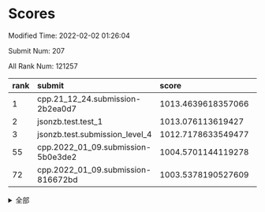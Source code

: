 # Scores

Modified Time: 2022-02-02 01:26:04

Submit Num: 207

All Rank Num: 121257

| rank |               submit               |       score        |       sigma        | pk_num |
| :--- | :--------------------------------- | :----------------- | :----------------- | :----- |
| 1    | cpp.21_12_24.submission-2b2ea0d7   | 1013.4639618357066 | 0.7972727225935436 | 2340   |
| 2    | jsonzb.test.test_1                 | 1013.076113619427  | 0.8077056116986059 | 2342   |
| 3    | jsonzb.test.submission_level_4     | 1012.7178633549477 | 0.8231081505749159 | 2344   |
| 55   | cpp.2022_01_09.submission-5b0e3de2 | 1004.5701144119278 | 0.70459481956083   | 2342   |
| 72   | cpp.2022_01_09.submission-816672bd | 1003.5378190527609 | 0.7260450262144253 | 2344   |


<details>
<summary>全部</summary>

| rank |                 submit                 |       score        |       sigma        | pk_num |
| :--- | :------------------------------------- | :----------------- | :----------------- | :----- |
| 1    | cpp.21_12_24.submission-2b2ea0d7       | 1013.4639618357066 | 0.7972727225935436 | 2340   |
| 2    | jsonzb.test.test_1                     | 1013.076113619427  | 0.8077056116986059 | 2342   |
| 3    | jsonzb.test.submission_level_4         | 1012.7178633549477 | 0.8231081505749159 | 2344   |
| 4    | gobigger.level_3.submission_level_3_25 | 1012.099396141643  | 0.7928947618616274 | 2342   |
| 5    | gobigger.level_3.submission_level_3_24 | 1011.6313459969285 | 0.7644834481792023 | 2341   |
| 6    | gobigger.level_3.submission_level_3_18 | 1011.4819799087823 | 0.7873068076130697 | 2347   |
| 7    | gobigger.level_3.submission_level_3_17 | 1011.201507592463  | 0.7605648499497994 | 2343   |
| 8    | gobigger.level_3.submission_level_3_26 | 1011.061189419382  | 0.7592029757670653 | 2349   |
| 9    | gobigger.level_3.submission_level_3_40 | 1011.0119160122666 | 0.7873073792291612 | 2346   |
| 10   | gobigger.level_3.submission_level_3_36 | 1010.9577179766511 | 0.779035770829068  | 2341   |
| 11   | gobigger.level_3.submission_level_3_13 | 1010.9377484936857 | 0.7802154074354475 | 2344   |
| 12   | gobigger.level_3.submission_level_3_49 | 1010.9367113299983 | 0.7694900974429355 | 2345   |
| 13   | gobigger.level_3.submission_level_3_12 | 1010.8916657118289 | 0.7592232494610758 | 2341   |
| 14   | gobigger.level_3.submission_level_3_44 | 1010.7208224348553 | 0.7783438251007078 | 2343   |
| 15   | gobigger.level_3.submission_level_3_39 | 1010.5476084832302 | 0.7775395166126124 | 2348   |
| 16   | gobigger.level_3.submission_level_3_43 | 1010.5285086537307 | 0.7626550021758461 | 2342   |
| 17   | gobigger.level_3.submission_level_3_14 | 1010.4693220756899 | 0.7648326907610838 | 2342   |
| 18   | gobigger.level_3.submission_level_3_23 | 1010.4363493596979 | 0.7833663080403159 | 2344   |
| 19   | gobigger.level_3.submission_level_3_31 | 1010.166492950927  | 0.7522154564619654 | 2346   |
| 20   | gobigger.level_3.submission_level_3_7  | 1010.1210751441893 | 0.775465606995869  | 2344   |
| 21   | gobigger.level_3.submission_level_3_5  | 1010.0022433653234 | 0.7691258369424897 | 2341   |
| 22   | gobigger.level_3.submission_level_3_37 | 1009.9168048382007 | 0.7553944501864991 | 2343   |
| 23   | gobigger.level_3.submission_level_3_2  | 1009.8817106358771 | 0.7702537338852259 | 2338   |
| 24   | gobigger.level_3.submission_level_3_15 | 1009.8262083962148 | 0.7651592081768738 | 2343   |
| 25   | gobigger.level_3.submission_level_3_27 | 1009.7072201041899 | 0.753608903959188  | 2342   |
| 26   | gobigger.level_3.submission_level_3_19 | 1009.6702145880744 | 0.7616408884788188 | 2342   |
| 27   | gobigger.level_3.submission_level_3_48 | 1009.6560663809521 | 0.7763140539696594 | 2342   |
| 28   | gobigger.level_3.submission_level_3_16 | 1009.6537082452127 | 0.7431419406019816 | 2344   |
| 29   | gobigger.level_3.submission_level_3_32 | 1009.6151879088617 | 0.7638493661440562 | 2341   |
| 30   | gobigger.level_3.submission_level_3_0  | 1009.5627266633535 | 0.7442562279363911 | 2343   |
| 31   | gobigger.level_3.submission_level_3_11 | 1009.5142876793035 | 0.7498336869350372 | 2346   |
| 32   | gobigger.level_3.submission_level_3_33 | 1009.4857942384775 | 0.7558433160845798 | 2333   |
| 33   | gobigger.level_3.submission_level_3_45 | 1009.465722348152  | 0.7634757573743545 | 2339   |
| 34   | gobigger.level_3.submission_level_3_4  | 1009.4120073987516 | 0.7323252881994247 | 2347   |
| 35   | gobigger.level_3.submission_level_3_42 | 1009.3551246217701 | 0.74581712249123   | 2343   |
| 36   | gobigger.level_3.submission_level_3_29 | 1009.3079619084887 | 0.7357088311448116 | 2342   |
| 37   | gobigger.level_3.submission_level_3_10 | 1009.2805856544582 | 0.7467968382926317 | 2345   |
| 38   | gobigger.level_3.submission_level_3_21 | 1009.2196521024856 | 0.7536910249106049 | 2340   |
| 39   | gobigger.level_3.submission_level_3_8  | 1009.1865386658054 | 0.7414105524884105 | 2347   |
| 40   | gobigger.level_3.submission_level_3_30 | 1009.1848428659753 | 0.7444635657563803 | 2343   |
| 41   | gobigger.level_3.submission_level_3_41 | 1009.1708010469346 | 0.7507263101983861 | 2347   |
| 42   | gobigger.level_3.submission_level_3_20 | 1009.1200921415507 | 0.7529920026588901 | 2345   |
| 43   | gobigger.level_3.submission_level_3_46 | 1009.0769264445705 | 0.766391404724119  | 2341   |
| 44   | gobigger.level_3.submission_level_3_38 | 1009.063520278737  | 0.7670187122564294 | 2343   |
| 45   | gobigger.level_3.submission_level_3_22 | 1009.0368863345611 | 0.7394289250882278 | 2343   |
| 46   | gobigger.level_3.submission_level_3_47 | 1008.9903363123549 | 0.7553014791125672 | 2347   |
| 47   | gobigger.level_3.submission_level_3_1  | 1008.9870102815698 | 0.7385098169668309 | 2345   |
| 48   | gobigger.level_3.submission_level_3_28 | 1008.9779798417346 | 0.751396983177497  | 2344   |
| 49   | gobigger.level_3.submission_level_3_34 | 1008.9665156092974 | 0.7588563056862617 | 2344   |
| 50   | gobigger.level_3.submission_level_3_35 | 1008.7578193705297 | 0.7577390798603358 | 2348   |
| 51   | gobigger.level_3.submission_level_3_3  | 1008.5580789236135 | 0.7552214614378249 | 2347   |
| 52   | gobigger.level_3.submission_level_3_9  | 1008.4515241341704 | 0.7561420695217552 | 2347   |
| 53   | gobigger.level_3.submission_level_3_6  | 1007.8745833781147 | 0.7331020873999733 | 2347   |
| 54   | gobigger.level_1.submission_level_1_39 | 1004.83223988118   | 0.721476414694593  | 2346   |
| 55   | cpp.2022_01_09.submission-5b0e3de2     | 1004.5701144119278 | 0.70459481956083   | 2342   |
| 56   | gobigger.level_1.submission_level_1_47 | 1004.5612972755542 | 0.7251062708608751 | 2345   |
| 57   | gobigger.level_1.submission_level_1_21 | 1004.4416036825105 | 0.7142057541254019 | 2347   |
| 58   | gobigger.level_1.submission_level_1_27 | 1004.2537486039074 | 0.7302356734250838 | 2344   |
| 59   | gobigger.level_1.submission_level_1_1  | 1004.1752393161987 | 0.7161823148277022 | 2345   |
| 60   | gobigger.level_1.submission_level_1_18 | 1004.0044392431224 | 0.7137985801621648 | 2341   |
| 61   | gobigger.level_1.submission_level_1_22 | 1003.9900573507141 | 0.730815848907962  | 2343   |
| 62   | gobigger.level_1.submission_level_1_34 | 1003.9858702365341 | 0.7228287776548032 | 2341   |
| 63   | gobigger.level_1.submission_level_1_41 | 1003.9514935114705 | 0.720429745567846  | 2344   |
| 64   | gobigger.level_1.submission_level_1_37 | 1003.927454460756  | 0.7197336856792642 | 2346   |
| 65   | gobigger.level_1.submission_level_1_10 | 1003.8644336991503 | 0.7172076178590547 | 2342   |
| 66   | gobigger.level_1.submission_level_1_25 | 1003.7496566085414 | 0.7346922183326766 | 2347   |
| 67   | gobigger.level_1.submission_level_1_23 | 1003.7093992743008 | 0.7155740070849335 | 2341   |
| 68   | gobigger.level_1.submission_level_1_36 | 1003.6772680602933 | 0.718127071383282  | 2341   |
| 69   | gobigger.level_1.submission_level_1_44 | 1003.6066814629164 | 0.7076045771112528 | 2339   |
| 70   | gobigger.level_1.submission_level_1_30 | 1003.5846554828497 | 0.7150684924220957 | 2348   |
| 71   | gobigger.level_1.submission_level_1_40 | 1003.5542690175464 | 0.7214263612133456 | 2343   |
| 72   | cpp.2022_01_09.submission-816672bd     | 1003.5378190527609 | 0.7260450262144253 | 2344   |
| 73   | gobigger.level_1.submission_level_1_2  | 1003.5302341152701 | 0.7069490951128965 | 2342   |
| 74   | gobigger.level_1.submission_level_1_3  | 1003.5032097768274 | 0.7147070651594728 | 2339   |
| 75   | gobigger.level_1.submission_level_1_16 | 1003.4973606995688 | 0.7161581044612472 | 2340   |
| 76   | gobigger.level_1.submission_level_1_5  | 1003.4769819918205 | 0.7160402656665089 | 2341   |
| 77   | gobigger.level_1.submission_level_1_29 | 1003.4414594667759 | 0.7188401527867542 | 2339   |
| 78   | gobigger.level_1.submission_level_1_7  | 1003.4317886941062 | 0.7165101487748093 | 2343   |
| 79   | gobigger.level_1.submission_level_1_46 | 1003.4192990825233 | 0.7151313840572058 | 2349   |
| 80   | gobigger.level_1.submission_level_1_42 | 1003.4003386326293 | 0.7126847099318682 | 2349   |
| 81   | gobigger.level_1.submission_level_1_24 | 1003.3856506136501 | 0.7187515290930101 | 2347   |
| 82   | gobigger.level_1.submission_level_1_49 | 1003.3622645801759 | 0.7020185707984894 | 2346   |
| 83   | gobigger.level_1.submission_level_1_32 | 1003.2238202403706 | 0.7098404227174379 | 2343   |
| 84   | gobigger.level_1.submission_level_1_14 | 1003.2164807560845 | 0.7352418170345416 | 2345   |
| 85   | gobigger.level_1.submission_level_1_43 | 1003.1932413090763 | 0.7034018956184706 | 2341   |
| 86   | gobigger.level_1.submission_level_1_38 | 1003.1816908360713 | 0.7188972213886612 | 2344   |
| 87   | gobigger.level_1.submission_level_1_45 | 1003.0962843249581 | 0.7098125452522754 | 2341   |
| 88   | gobigger.level_1.submission_level_1_9  | 1003.0614993934153 | 0.7172154474170449 | 2343   |
| 89   | gobigger.level_1.submission_level_1_48 | 1003.0415219224976 | 0.728227370105173  | 2344   |
| 90   | gobigger.level_1.submission_level_1_31 | 1003.0144353554632 | 0.717759746328649  | 2345   |
| 91   | gobigger.level_1.submission_level_1_4  | 1002.8780012079749 | 0.7028169939068596 | 2343   |
| 92   | gobigger.level_1.submission_level_1_19 | 1002.8759342216578 | 0.7085756163672771 | 2347   |
| 93   | gobigger.level_1.submission_level_1_13 | 1002.8666345037186 | 0.7085512641858769 | 2342   |
| 94   | gobigger.level_1.submission_level_1_12 | 1002.8485842397582 | 0.704847218850723  | 2350   |
| 95   | gobigger.level_1.submission_level_1_15 | 1002.8470798846088 | 0.7221002358690132 | 2343   |
| 96   | gobigger.level_1.submission_level_1_6  | 1002.8392341601999 | 0.7108366538496645 | 2346   |
| 97   | gobigger.level_1.submission_level_1_0  | 1002.7572553576704 | 0.7079269152862901 | 2347   |
| 98   | gobigger.level_1.submission_level_1_26 | 1002.6607397148927 | 0.7163751532482221 | 2345   |
| 99   | gobigger.level_1.submission_level_1_35 | 1002.6144108941498 | 0.7161303673677569 | 2338   |
| 100  | gobigger.level_1.submission_level_1_8  | 1002.5787380668105 | 0.6993710339823036 | 2344   |
| 101  | gobigger.level_1.submission_level_1_17 | 1002.5645145228551 | 0.7119013675672564 | 2344   |
| 102  | gobigger.level_1.submission_level_1_11 | 1002.0804274272772 | 0.7079767180971801 | 2339   |
| 103  | gobigger.level_1.submission_level_1_33 | 1001.789082484055  | 0.711785872758849  | 2343   |
| 104  | gobigger.level_1.submission_level_1_20 | 1001.7012632318027 | 0.7098878048648939 | 2344   |
| 105  | gobigger.level_1.submission_level_1_28 | 1001.6149229589089 | 0.7183221564210732 | 2349   |
| 106  | gobigger.random.submission_random_32   | 997.8588781980184  | 0.7045990487794965 | 2340   |
| 107  | gobigger.random.submission_random_10   | 997.142288604755   | 0.7104513843082584 | 2345   |
| 108  | gobigger.random.submission_random_49   | 997.0752793374141  | 0.7093220008049994 | 2346   |
| 109  | gobigger.random.submission_random_1    | 997.0687534745355  | 0.7059233804082683 | 2346   |
| 110  | gobigger.random.submission_random_47   | 996.9869659060388  | 0.7091286123136639 | 2344   |
| 111  | gobigger.random.submission_random_26   | 996.957211745422   | 0.7058227152573097 | 2345   |
| 112  | gobigger.random.submission_random_14   | 996.8560374770052  | 0.7136568126464887 | 2346   |
| 113  | gobigger.random.submission_random_46   | 996.85576805321    | 0.7179691953981269 | 2333   |
| 114  | gobigger.random.submission_random_36   | 996.8120851482284  | 0.6981876795699045 | 2342   |
| 115  | gobigger.random.submission_random_4    | 996.7714466933842  | 0.712881110392635  | 2342   |
| 116  | gobigger.random.submission_random_43   | 996.6951470385599  | 0.6996646330717287 | 2342   |
| 117  | gobigger.random.submission_random_42   | 996.6856145940752  | 0.7088513472008111 | 2344   |
| 118  | gobigger.random.submission_random_40   | 996.5653103536888  | 0.7181929540066594 | 2337   |
| 119  | gobigger.random.submission_random_24   | 996.512207588914   | 0.7011681278805191 | 2345   |
| 120  | gobigger.random.submission_random_0    | 996.3615568289886  | 0.7058314001124273 | 2341   |
| 121  | gobigger.random.submission_random_29   | 996.352111162976   | 0.7089978330254016 | 2340   |
| 122  | gobigger.random.submission_random_22   | 996.3080150079129  | 0.725619999373636  | 2343   |
| 123  | gobigger.random.submission_random_7    | 996.1556430819999  | 0.7121046371721437 | 2344   |
| 124  | gobigger.random.submission_random_23   | 996.0869987339381  | 0.709536396214009  | 2345   |
| 125  | gobigger.random.submission_random_34   | 996.0389269590199  | 0.7129877998963617 | 2338   |
| 126  | gobigger.random.submission_random_33   | 995.9631351911764  | 0.7032827332650422 | 2342   |
| 127  | gobigger.random.submission_random_20   | 995.9595683606188  | 0.7126832599650296 | 2340   |
| 128  | gobigger.random.submission_random_44   | 995.8988591506086  | 0.7236806573128285 | 2346   |
| 129  | gobigger.random.submission_random_19   | 995.8823480228101  | 0.70564180815141   | 2344   |
| 130  | gobigger.random.submission_random_18   | 995.8785834648683  | 0.718483396229908  | 2343   |
| 131  | gobigger.random.submission_random_39   | 995.8235631468057  | 0.7059642719274047 | 2343   |
| 132  | gobigger.random.submission_random_5    | 995.8206643420494  | 0.7164034193904235 | 2339   |
| 133  | gobigger.random.submission_random_28   | 995.7972835514645  | 0.7105986313394794 | 2337   |
| 134  | gobigger.random.submission_random_41   | 995.795464021563   | 0.709356034494187  | 2346   |
| 135  | gobigger.random.submission_random_15   | 995.7746354731494  | 0.7192646127168337 | 2339   |
| 136  | gobigger.random.submission_random_37   | 995.6922166362663  | 0.710747932583899  | 2342   |
| 137  | gobigger.random.submission_random_27   | 995.6774880914179  | 0.6993472850950503 | 2344   |
| 138  | gobigger.random.submission_random_48   | 995.6303174479656  | 0.718745566228297  | 2335   |
| 139  | gobigger.random.submission_random_11   | 995.517317587439   | 0.7007408561228662 | 2339   |
| 140  | gobigger.random.submission_random_12   | 995.4534529896733  | 0.7053388999432333 | 2343   |
| 141  | gobigger.random.submission_random_2    | 995.4371628847955  | 0.7224019929813075 | 2346   |
| 142  | gobigger.random.submission_random_45   | 995.371799859955   | 0.7227145431068042 | 2342   |
| 143  | gobigger.random.submission_random_31   | 995.3251678758944  | 0.7072087716976256 | 2341   |
| 144  | gobigger.random.submission_random_35   | 995.31271812198    | 0.7098277145617452 | 2345   |
| 145  | gobigger.random.submission_random_6    | 995.3104755742106  | 0.7085579487947918 | 2342   |
| 146  | gobigger.random.submission_random_8    | 995.0860517825574  | 0.7242179449009762 | 2343   |
| 147  | gobigger.random.submission_random_38   | 995.0455822250065  | 0.7174164217937673 | 2342   |
| 148  | gobigger.random.submission_random_17   | 994.9703457296931  | 0.7202686873245697 | 2345   |
| 149  | gobigger.random.submission_random_9    | 994.9422584045138  | 0.7227846350503564 | 2339   |
| 150  | gobigger.random.submission_random_16   | 994.8981048813829  | 0.7195687333351168 | 2340   |
| 151  | gobigger.random.submission_random_30   | 994.841504091893   | 0.7334081984277665 | 2344   |
| 152  | gobigger.random.submission_random_13   | 994.6785423217386  | 0.7205378891205055 | 2345   |
| 153  | gobigger.level_2.submission_level_2_42 | 994.6509923689027  | 0.7280884347848883 | 2346   |
| 154  | gobigger.random.submission_random_3    | 994.6172049082538  | 0.7220294567611169 | 2348   |
| 155  | gobigger.random.submission_random_25   | 994.591440170189   | 0.7072230923713381 | 2345   |
| 156  | gobigger.random.submission_random_21   | 994.4104116273842  | 0.7042601020632625 | 2342   |
| 157  | gobigger.level_2.submission_level_2_27 | 994.1079065934273  | 0.7392593050598444 | 2344   |
| 158  | gobigger.level_2.submission_level_2_49 | 993.918254655625   | 0.7424064362038747 | 2343   |
| 159  | gobigger.level_2.submission_level_2_39 | 993.7132526940458  | 0.7333644189707474 | 2345   |
| 160  | gobigger.level_2.submission_level_2_25 | 993.4977967103462  | 0.7331291456433762 | 2347   |
| 161  | gobigger.level_2.submission_level_2_15 | 993.3757352249112  | 0.7313873549027401 | 2338   |
| 162  | gobigger.level_2.submission_level_2_17 | 993.1295725273305  | 0.7247184089775658 | 2338   |
| 163  | gobigger.level_2.submission_level_2_41 | 993.1268470996617  | 0.7287676546814646 | 2343   |
| 164  | gobigger.level_2.submission_level_2_23 | 992.9726051571546  | 0.7280692237995219 | 2342   |
| 165  | gobigger.level_2.submission_level_2_6  | 992.9388482002844  | 0.7394530268835142 | 2344   |
| 166  | gobigger.level_2.submission_level_2_1  | 992.8985613843313  | 0.7272672915153139 | 2342   |
| 167  | gobigger.level_2.submission_level_2_21 | 992.815464790062   | 0.7472226510259968 | 2345   |
| 168  | gobigger.level_2.submission_level_2_33 | 992.7726221272561  | 0.7426107511038585 | 2341   |
| 169  | gobigger.level_2.submission_level_2_36 | 992.7600398386478  | 0.7484522204553486 | 2340   |
| 170  | gobigger.level_2.submission_level_2_38 | 992.67575326693    | 0.7351154803559514 | 2342   |
| 171  | gobigger.level_2.submission_level_2_2  | 992.6054085749225  | 0.7363860938246702 | 2342   |
| 172  | gobigger.level_2.submission_level_2_3  | 992.4841207017366  | 0.745411619919744  | 2345   |
| 173  | gobigger.level_2.submission_level_2_34 | 992.4730278283722  | 0.763669685602366  | 2349   |
| 174  | gobigger.level_2.submission_level_2_35 | 992.3801848402729  | 0.7487735878759398 | 2348   |
| 175  | gobigger.level_2.submission_level_2_48 | 992.2677525770661  | 0.7464832235678797 | 2341   |
| 176  | gobigger.level_2.submission_level_2_46 | 992.0705718123467  | 0.7689798968319048 | 2343   |
| 177  | gobigger.level_2.submission_level_2_26 | 992.0231070830638  | 0.7514900822671783 | 2344   |
| 178  | gobigger.level_2.submission_level_2_8  | 992.0091847917527  | 0.7629098585106638 | 2346   |
| 179  | gobigger.level_2.submission_level_2_43 | 991.9544797221772  | 0.7493205098229787 | 2340   |
| 180  | gobigger.level_2.submission_level_2_29 | 991.9473632151361  | 0.7446798847378561 | 2347   |
| 181  | gobigger.level_2.submission_level_2_11 | 991.7952607089902  | 0.7473171553298246 | 2340   |
| 182  | gobigger.level_2.submission_level_2_4  | 991.7872356518798  | 0.7283697601662504 | 2343   |
| 183  | gobigger.level_2.submission_level_2_30 | 991.7767092675231  | 0.7472660303978641 | 2346   |
| 184  | gobigger.level_2.submission_level_2_44 | 991.7683574835081  | 0.7282638246889922 | 2341   |
| 185  | gobigger.level_2.submission_level_2_20 | 991.7621287465494  | 0.7693852915140013 | 2342   |
| 186  | gobigger.level_2.submission_level_2_19 | 991.7557516908153  | 0.7360666095174737 | 2345   |
| 187  | gobigger.level_2.submission_level_2_45 | 991.6866655506669  | 0.7315081294326548 | 2345   |
| 188  | gobigger.level_2.submission_level_2_14 | 991.6558511202819  | 0.7487357426803994 | 2344   |
| 189  | gobigger.level_2.submission_level_2_5  | 991.6510522017679  | 0.7364129833218144 | 2342   |
| 190  | gobigger.level_2.submission_level_2_22 | 991.6392685512957  | 0.743704339968882  | 2340   |
| 191  | gobigger.level_2.submission_level_2_40 | 991.5997517624648  | 0.7385983861109034 | 2340   |
| 192  | gobigger.level_2.submission_level_2_37 | 991.5909365148972  | 0.7446850866434994 | 2344   |
| 193  | gobigger.level_2.submission_level_2_28 | 991.564808576127   | 0.7530646678484799 | 2344   |
| 194  | gobigger.level_2.submission_level_2_24 | 991.5158535101903  | 0.753528539807676  | 2345   |
| 195  | gobigger.level_2.submission_level_2_9  | 991.5119137718013  | 0.754410607312452  | 2340   |
| 196  | gobigger.level_2.submission_level_2_0  | 991.3959946970299  | 0.7777992342183856 | 2340   |
| 197  | gobigger.level_2.submission_level_2_13 | 991.2886445832288  | 0.7657424292709492 | 2346   |
| 198  | gobigger.level_2.submission_level_2_18 | 991.1694006855664  | 0.7605524871489329 | 2346   |
| 199  | gobigger.level_2.submission_level_2_16 | 991.0745641795904  | 0.747782384331498  | 2344   |
| 200  | gobigger.level_2.submission_level_2_31 | 990.7938857864598  | 0.7475962073917426 | 2344   |
| 201  | gobigger.level_2.submission_level_2_32 | 990.7189326770969  | 0.7650033166869952 | 2339   |
| 202  | gobigger.level_2.submission_level_2_12 | 990.5553062241626  | 0.7637025399948966 | 2342   |
| 203  | gobigger.level_2.submission_level_2_10 | 990.2678844536917  | 0.7463671976112585 | 2342   |
| 204  | gobigger.level_2.submission_level_2_7  | 990.062965082807   | 0.7761238088336415 | 2338   |
| 205  | gobigger.level_2.submission_level_2_47 | 989.9029838769912  | 0.7823728837320758 | 2343   |
| 206  | gobigger.none.submission_none_1        | 978.0608106221744  | 1.2484262916068285 | 2339   |
| 207  | gobigger.none.submission_none_0        | 976.7948108111581  | 1.3639801582972988 | 2343   |

</details>